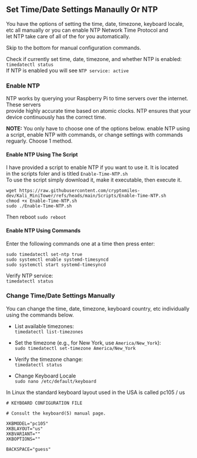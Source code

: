 

## Set Time/Date Settings Manaully Or NTP  

You have the options of setting the time, date, timezone, keyboard locale, etc all manually or you can enable NTP Network Time Protocol and   
let NTP take care of all of the for you automatically.  

Skip to the bottom for manual configuration commands.  

Check if currently set time, date, timezone, and whether NTP is enabled:  
`timedatectl status`  
If NTP is enabled you will see `NTP service: active`


### Enable NTP  

NTP works by querying your Raspberry Pi to time servers over the internet. These servers   
provide highly accurate time based on atomic clocks. NTP ensures that your device continuously has the correct time.    

**NOTE:** You only have to choose one of the options below.  enable NTP using a script, enable NTP with commands, or change settings with commands reguarly.  Choose 1 method.  
#### Enable NTP Using The Script  

I have provided a script to enable NTP if you want to use it.   It is located  
in the scripts foler and is titled `Enable-Time-NTP.sh`  
To use the script simply download it, make it executable, then execute it.  
```
wget https://raw.githubusercontent.com/cryptomiles-dev/Kali_MiniTower/refs/heads/main/Scripts/Enable-Time-NTP.sh
chmod +x Enable-Time-NTP.sh
sudo ./Enable-Time-NTP.sh
```
Then reboot `sudo reboot`  

#### Enable NTP Using Commands  

Enter the following commands one at a time then press enter:  

```
sudo timedatectl set-ntp true   
sudo systemctl enable systemd-timesyncd   
sudo systemctl start systemd-timesyncd    
```

Verify NTP service:  
`timedatectl status`  

### Change Time/Date Settings Manually     

You can change the time, date, timezone, keyboard country, etc individually using the commands below.     

- List available timezones:   
`timedatectl list-timezones`
- Set the timezone (e.g., for New York, use `America/New_York`):   
`sudo timedatectl set-timezone America/New_York`
- Verify the timezone change:     
`timedatectl status`  

- Change Keyboard Locale    
`sudo nano /etc/default/keyboard`

In Linux the standard keyboard layout used in the USA is called pc105 / us    

```
# KEYBOARD CONFIGURATION FILE

# Consult the keyboard(5) manual page.

XKBMODEL="pc105"
XKBLAYOUT="us"
XKBVARIANT=""
XKBOPTIONS=""

BACKSPACE="guess"
```

